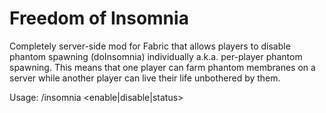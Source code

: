 # Freedom of Insomnia
Completely server-side mod for Fabric that allows players to disable phantom spawning (doInsomnia) individually a.k.a. per-player phantom spawning. This means that one player can farm phantom membranes on a server while another player can live their life unbothered by them.

Usage: /insomnia <enable|disable|status>
